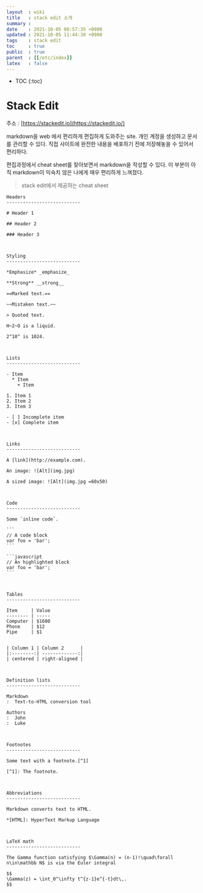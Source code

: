 ```yaml
---
layout  : wiki
title   : stack edit 소개
summary : 
date    : 2021-10-05 08:57:35 +0900
updated : 2021-10-05 11:44:30 +0900
tags    : stack edit
toc     : true
public  : true
parent  : [[/etc/index]]
latex   : false
---
```

* TOC
{:toc}


# Stack Edit 

주소 : [https://stackedit.io](https://stackedit.io/)

markdown을 web 에서 편리하게 편집하게 도와주는 site.
개인 계정을 생성하고 문서를 관리할 수 있다. 
직접 사이트에 완전한 내용을 배포하기 전에 저장해놓을 수 있어서 편리하다.

편집과정에서 cheat sheet를 찾아보면서 markdown을 작성할 수 있다. 이 부분이 아직 markdown이 익숙치 않은 나에게 매우 편리하게 느껴졌다.

> stack edit에서 제공하는 cheat sheet

````
Headers
---------------------------

# Header 1

## Header 2

### Header 3



Styling
---------------------------

*Emphasize* _emphasize_

**Strong** __strong__

==Marked text.==

~~Mistaken text.~~

> Quoted text.

H~2~O is a liquid.

2^10^ is 1024.



Lists
---------------------------

- Item
  * Item
    + Item

1. Item 1
2. Item 2
3. Item 3

- [ ] Incomplete item
- [x] Complete item



Links
---------------------------

A [link](http://example.com).

An image: ![Alt](img.jpg)

A sized image: ![Alt](img.jpg =60x50)



Code
---------------------------

Some `inline code`.

```
// A code block
var foo = 'bar';
```

```javascript
// An highlighted block
var foo = 'bar';
```



Tables
---------------------------

Item     | Value
-------- | -----
Computer | $1600
Phone    | $12
Pipe     | $1


| Column 1 | Column 2      |
|:--------:| -------------:|
| centered | right-aligned |



Definition lists
---------------------------

Markdown
:  Text-to-HTML conversion tool

Authors
:  John
:  Luke



Footnotes
---------------------------

Some text with a footnote.[^1]

[^1]: The footnote.



Abbreviations
---------------------------

Markdown converts text to HTML.

*[HTML]: HyperText Markup Language



LaTeX math
---------------------------

The Gamma function satisfying $\Gamma(n) = (n-1)!\quad\forall
n\in\mathbb N$ is via the Euler integral

$$
\Gamma(z) = \int_0^\infty t^{z-1}e^{-t}dt\,.
$$

````
